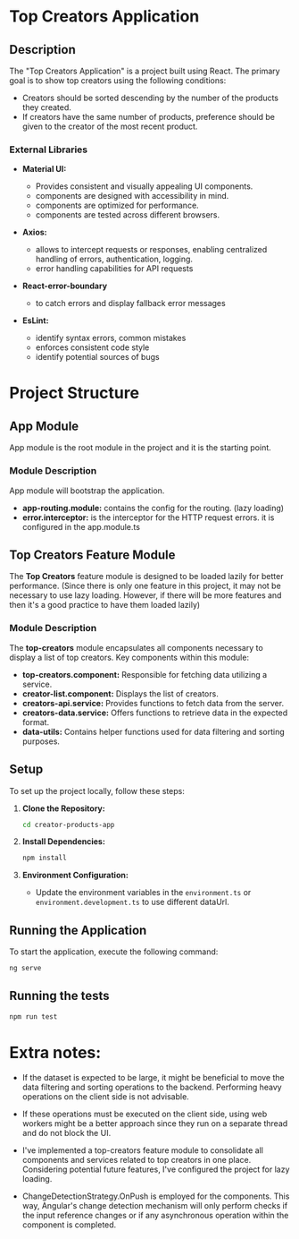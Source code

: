 # Top Creators Application

## Description

The "Top Creators Application" is a project built using React. The primary goal is to show top creators using the following conditions:

- Creators should be sorted descending by the number of the products they created.
- If creators have the same number of products, preference should be given to the creator of the most recent product.

### External Libraries

- **Material UI:**

  - Provides consistent and visually appealing UI components.
  - components are designed with accessibility in mind.
  - components are optimized for performance.
  - components are tested across different browsers.

- **Axios:**

  - allows to intercept requests or responses, enabling centralized handling of errors, authentication, logging.
  - error handling capabilities for API requests

- **React-error-boundary**

  - to catch errors and display fallback error messages

- **EsLint:**
  - identify syntax errors, common mistakes
  - enforces consistent code style
  - identify potential sources of bugs

# Project Structure

## App Module

App module is the root module in the project and it is the starting point.

### Module Description

App module will bootstrap the application.

- **app-routing.module:** contains the config for the routing. (lazy loading)
- **error.interceptor:** is the interceptor for the HTTP request errors. it is configured in the app.module.ts

## Top Creators Feature Module

The **Top Creators** feature module is designed to be loaded lazily for better performance. (Since there is only one feature in this project, it may not be necessary to use lazy loading. However, if there will be more features and then it's a good practice to have them loaded lazily)

### Module Description

The **top-creators** module encapsulates all components necessary to display a list of top creators. Key components within this module:

- **top-creators.component:** Responsible for fetching data utilizing a service.
- **creator-list.component:** Displays the list of creators.
- **creators-api.service:** Provides functions to fetch data from the server.
- **creators-data.service:** Offers functions to retrieve data in the expected format.
- **data-utils:** Contains helper functions used for data filtering and sorting purposes.

## Setup

To set up the project locally, follow these steps:

1. **Clone the Repository:**

   ```bash
   cd creator-products-app
   ```

2. **Install Dependencies:**

   ```bash
   npm install
   ```

3. **Environment Configuration:**
   - Update the environment variables in the `environment.ts` or `environment.development.ts` to use different dataUrl.

## Running the Application

To start the application, execute the following command:

```bash
ng serve
```

## Running the tests

```bash
npm run test
```

# Extra notes:

- If the dataset is expected to be large, it might be beneficial to move the data filtering and sorting operations to the backend. Performing heavy operations on the client side is not advisable.

- If these operations must be executed on the client side, using web workers might be a better approach since they run on a separate thread and do not block the UI.

- I've implemented a top-creators feature module to consolidate all components and services related to top creators in one place. Considering potential future features, I've configured the project for lazy loading.

- ChangeDetectionStrategy.OnPush is employed for the components. This way, Angular's change detection mechanism will only perform checks if the input reference changes or if any asynchronous operation within the component is completed.
